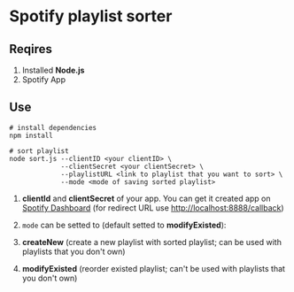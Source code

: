 # Spotify playlist sorter

## Reqires
1. Installed **Node.js**
2. Spotify App

## Use
```shell
# install dependencies
npm install

# sort playlist
node sort.js --clientID <your clientID> \
             --clientSecret <your clientSecret> \
             --playlistURL <link to playlist that you want to sort> \
             --mode <mode of saving sorted playlist>
```

1. **clientId** and **clientSecret** of your app. You can get it created app on [Spotify Dashboard](https://developer.spotify.com/dashboard) (for redirect URL use <http://localhost:8888/callback>)

2. `mode` can be setted to (default setted to **modifyExisted**):
  1. **createNew** (create a new playlist with sorted playlist; can be used with playlists that you don't own)
  2. **modifyExisted** (reorder existed playlist; can't be used with playlists that you don't own)
